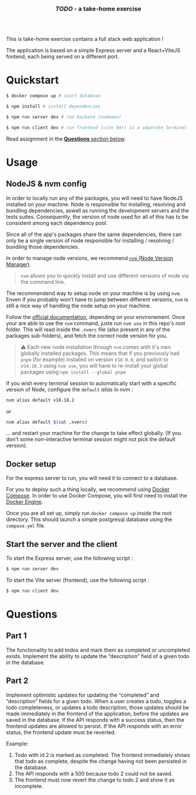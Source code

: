 <p align="center">
  <h3 align="center"><i>TODO</i> - a take-home exercise</h3>
</p>
<br />
<br />

This is take-home exercise contains a full stack web application !

The application is based on a simple Express server and a React+ViteJS fontend, each being served on a different port.

# Quickstart

```bash
$ docker compose up # start database

$ npm install # install dependencies

$ npm run server dev # run backend (nodemon)

$ npm run client dev # run frontend (vite hmr) in a separate terminal
```

Read assignment in the [**Questions** section below](#questions).

# Usage

## NodeJS & nvm config

In order to locally run any of the packages, you will need to have NodeJS installed on your machine. Node is responsible for installing, resolving and bundling dependencies, aswell as running the development servers and the tests suites. Consequently, the version of node used for all of this has to be consistent among each dependency pool.

Since all of the app's packages share the same dependencies, there can only be a single version of node responsible for installing / resolving / bundling those dependencies.

In order to manage node versions, we recommend [`nvm` (Node Version Manager)](https://github.com/nvm-sh/nvm).

> `nvm` allows you to quickly install and use different versions of node via the command line.

The recommendend way to setup node on your machine is by using `nvm`. Enven if you probably won't have to jump between different versions, `nvm` is still a nice way of handling the node setup on your machine.

Follow the [official documentation](https://github.com/nvm-sh/nvm#installing-and-updating), depending on your environement. Once your are able to use the `nvm` command, juste run `nvm use` in this repo's root folder. This will read inside the `.nvmrc` file (also present in any of the packages sub-folders), and fetch the correct node version for you.

> :warning: Each new node installation through `nvm` comes with it's own globally installed packages. This means that if you previously had `pnpm` (for example) installed on version v`18.0.0`, and switch to v`14.18.3` using `nvm use`, you will have to re-install your global packages using `npm install --global pnpm`

If you wish every terminal session to automatically start with a specific version of Node, configure the `default` _alias_ in nvm :

```bash
nvm alias default v18.18.2
```

or

```bash
nvm alias default $(cat .nvmrc)
```

... and restart your machine for the change to take effect globally. (If you don't some non-interactive terminal session might not pick the default version).

## Docker setup

For the express server to run, you will need it to connect to a database.

For you to deploy such a thing locally, we recommend using [Docker Compose](https://docs.docker.com/compose/). In order to use Docker Compose, you will first need to install the [Docker Engine](https://docs.docker.com/get-docker/).

Once you are all set up, simply run `docker compose up` inside the root directory. This should launch a simple postgresql database using the `compose.yml` file.

## Start the server and the client

To start the Express server, use the following script :

```bash
$ npm run server dev
```

To start the Vite server (frontend), use the following script :

```bash
$ npm run client dev
```

# Questions

## Part 1

The functionality to add todos and mark them as completed or uncompleted exists. Implement the ability to update the “description” field of a given todo in the database.

## Part 2

Implement optimistic updates for updating the “completed” and “description” fields for a given todo. When a user creates a todo, toggles a todo completeness, or updates a todo description, those updates should be made immediately in the frontend of the application, before the updates are saved in the database. If the API responds with a success status, then the frontend updates are allowed to persist. If the API responds with an error status, the frontend update must be reverted.

Example:

1. Todo with id 2 is marked as completed. The frontend immediately shows that todo as complete, despite the change having not been persisted in the database.
2. The API responds with a 500 because todo 2 could not be saved.
3. The frontend must now revert the change to todo 2 and show it as incomplete.
